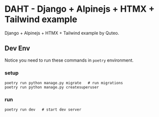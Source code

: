 # DAHT - Django + Alpinejs + HTMX + Tailwind example

Django + Alpinejs + HTMX + Tailwind example by Quteo.

## Dev Env

Notice you need to run these commands in `poetry` environment.

### setup

```shell
poetry run python manage.py migrate   # run migrations
poetry run python manage.py createsuperuser
```

### run

```shell
poetry run dev   # start dev server
```
